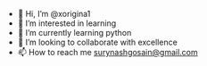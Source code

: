 - 👋 Hi, I’m @xorigina1
- 👀 I’m interested in learning
- 🌱 I’m currently learning python
- 💞️ I’m looking to collaborate with excellence
- 📫 How to reach me surynashgosain@gmail.com

<!---
xorigina1/xorigina1 is a ✨ special ✨ repository because its `README.md` (this file) appears on your GitHub profile.
You can click the Preview link to take a look at your changes.
--->
